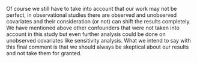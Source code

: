 Of course we still have to take into account that our work may not be perfect, in observational studies there are observed and unobserved covariates and their consideration (or not) can shift the results completely. We have mentioned above other confounders that were not taken into account in this study but even further analysis could be done on unobserved covariates like sensitivity analysis. What we intend to say with this final comment is that we should always be skeptical about our results and not take them for granted.